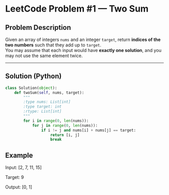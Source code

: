 # LeetCode Problem #1 — Two Sum

## Problem Description
Given an array of integers `nums` and an integer `target`, return **indices of the two numbers** such that they add up to `target`.  
You may assume that each input would have **exactly one solution**, and you may not use the same element twice.

---

## Solution (Python)

```python
class Solution(object):
    def twoSum(self, nums, target):
        """
        :type nums: List[int]
        :type target: int
        :rtype: List[int]
        """
        for i in range(0, len(nums)):
            for j in range(0, len(nums)):
                if i != j and nums[i] + nums[j] == target:
                    return [i, j]
                    break
```
## Example

Input: [2, 7, 11, 15]

Target: 9

Output: [0, 1]
